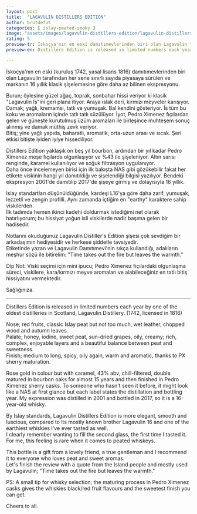 ```yaml
---
layout: post
title:  "LAGAVULIN DISTILLERS EDITION"
author: brutdefut
categories: [ islay-peated-smoky ]
image: "assets/images/lagavulin-distillers-edition/lagavulin-distillers-edition.jpg"
rating: 5
preview-tr: İskoçya'nın en eski damıtımevlerinden biri olan Lagavulin tarafından her sene sınırlı sayıda piyasaya sürülen lezzetli ekspresyon.    
preview-en: Distillers Edition is released in limited numbers each year by one of the oldest distilleries in Scotland, Lagavulin. 

---
```


İskoçya'nın en eski (kuruluş 1742, yasal lisans 1816) damıtımevlerinden biri olan Lagavulin tarafından her sene sınırlı sayıda piyasaya sürülen ve markanın 16 yıllık klasik şişelemesine göre daha az bilinen ekspresyonu.  

Burun; öylesine güzel ağaç, toprak, sonbahar hissi veriyor ki klasik "Lagavulin İs"ini geri plana itiyor. Araya ıslak deri, kırmızı meyveler karışıyor.  
Damak; yağlı, kremamsı, tatlı ve yumuşak. Bal kendini gösteriyor. İs tüm bu koku ve aromaların içinde tatlı tatlı süzülüyor. İyot, Pedro Ximenez fıçılardan gelen ve güneşte kurutulmuş üzüm aromaları ile birleşince muhteşem sonuç alınmış ve damak müthiş zevk veriyor.  
Bitiş; yine yağlı yapıda, baharatlı, aromatik, orta-uzun arası ve sıcak. Şeri etkisi bitişte iyiden iyiye hissediliyor.  

Distillers Edition yaklaşık on beş yıl bourbon, ardından bir yıl kadar Pedro Ximenez meşe fıçılarda olgunlaşıyor ve %43 ile şişeleniyor. Altın sarısı renginde, karamel kullanılıyor ve soğuk filtrasyon uygulanıyor.  
Daha önce incelemeyen birisi için ilk bakışta NAS gibi gözükebilir fakat her etikete viskinin hangi yıl damıtıldığı ve şişelendiği bilgisi yazılıyor. Bendeki ekspresyon 2001'de damıtılıp 2017'de şişeye girmiş ve dolayısıyla 16 yıllık.  

Islay standartları düşünüldüğünde, kardeşi L16'ya göre daha zarif, yumuşak, lezzetli ve zengin profilli. Aynı zamanda içtiğim en "earthy" karaktere sahip viskilerden.  
İlk tadımda hemen ikinci kadehi doldurmak istediğimi net olarak hatırlıyorum; bu hissiyat yoğun isli viskilerde nadir başıma gelen bir hadisedir.   

Notlarını okuduğunuz Lagavulin Distiller's Edition şişesi çok sevdiğim bir arkadaşımın hediyesidir ve herkese şiddetle tavsiyedir.  
Etiketinde yazan ve Lagavulin Damıtımevi'nin sıkça kullandığı, adalıların meşhur sözü ile bitirelim: "Time takes out the fire but leaves the warmth." 

Dip Not: 
Viski seçimi için mini ipucu; Pedro Ximenez fıçılardaki olgunlaşma süreci, viskilere, kara/kırmızı meyve aromaları ve alabileceğiniz en tatlı bitiş hissiyatını vermektedir. 

Sağlığınıza.
 
-----------------------------------------------

<p id="english"></p>

Distillers Edition is released in limited numbers each year by one of the oldest distilleries in Scotland, Lagavulin Distillery. (1742, licensed in 1816)  

Nose; red fruits, classic Islay peat but not too much, wet leather, chopped wood and autumn leaves.  
Palate; honey, iodine, sweet peat, sun-dried grapes, oily, creamy; rich, complex, enjoyable layers and a beautiful balance between peat and sweetness.  
Finish; medium to long, spicy, oily again, warm and aromatic, thanks to PX sherry maturation.  

Rose gold in colour but with caramel, 43% abv, chill-filtered, double matured in bourbon oaks for almost 15 years and then finished in Pedro Ximenez sherry casks. To someone who hasn't seen it before, it might look like a NAS at first glance but each label states the distillation and bottling year. My expression was distilled in 2001 and bottled in 2017, so it is a 16-year-old whisky.  

By Islay standards, Lagavulin Distillers Edition is more elegant, smooth and luscious, compared to its mostly known brother Lagavulin 16 and one of the earthiest whiskies I've ever tasted as well.  
I clearly remember wanting to fill the second glass, the first time I tasted it. For me, this feeling is rare when it comes to peated whiskeys.  

This bottle is a gift from a lovely friend, a true gentleman and I recommend it to everyone who loves peat and sweet aromas.  
Let's finish the review with a quote from the Island people and mostly used by Lagavulin; "Time takes out the fire but leaves the warmth."  

PS: A small tip for whisky selection; the maturing process in Pedro Ximenez casks gives the whiskies black/red fruit flavours and the sweetest finish you can get.  

Cheers to all.   
  
